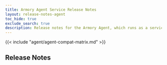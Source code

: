```yaml
---
title: Armory Agent Service Release Notes
layout: release-notes-agent
toc_hide: true
exclude_search: true
description: Release notes for the Armory Agent, which runs as a service and keeps track of your Kubernetes cluster. It works together with the Agent Plugin.
---
```


{{< include "agent/agent-compat-matrix.md" >}}

## Release Notes